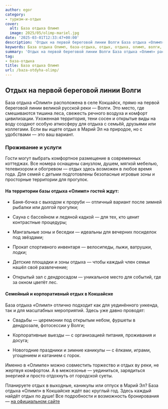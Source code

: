 ```yaml
---
author: egor
category:
- туризм-и-отдых
cover:
  alt: База отдыха Олимп
  image: 2025/05/olimp-mariel.jpg
date: '2025-03-01T12:33:47+00:00'
description: 'Отдых на первой береговой линии Волги База отдыха «Олимп» расположена в селе Кокшайск, прямо на первой береговой линии великой русской реки — Волги. Это...'
keywords: База отдыха Олимп, база-отдыха, отдых, отдыха, олимп, волги, база, зоны, первой, береговой, линии, реки, это, место, марий, вариант, территории
summary: 'Отдых на первой береговой линии Волги База отдыха «Олимп» расположена в селе Кокшайск, прямо на первой береговой линии великой русской реки — Волги. Это...'
tag:
- база-отдыха
title: База отдыха Олимп
url: /baza-otdyha-olimp/
---
```


## Отдых на первой береговой линии Волги

База отдыха «Олимп» расположена в селе Кокшайск, прямо на первой береговой линии великой русской реки — Волги. Это место, где смешиваются тишина леса, свежесть речного воздуха и комфорт цивилизации. Ухоженная территория, тени сосен и открытые виды на воду создают особую атмосферу для отдыха с семьёй, друзьями или коллегами. Если вы ищете отдых в Марий Эл на природое, но с удобствами — это ваш вариант.

### Проживание и услуги

Гости могут выбрать комфортное размещение в современных коттеджах. Все номера оснащены санузлом, душем, мягкой мебелью, телевизором и обогревом — отдых здесь возможен в любое время года. Для семей с детьми подготовлены безопасные игровые зоны и просторные территории для прогулок.

#### На территории базы отдыха «Олимп» гостей ждут:

- Баня-бочка с выходом к проруби — отличный вариант после зимней рыбалки или долгой прогулки;

- Сауна с бассейном и ледяной кадкой — для тех, кто ценит контрастные процедуры;

- Мангальные зоны и беседки — идеальны для вечерних посиделок под звёздами;

- Прокат спортивного инвентаря — велосипеды, лыжи, ватрушки, лодки;

- Детские площадки и зоны отдыха — чтобы каждый член семьи нашёл своё развлечение;

- Открытый зал с дендросадом — уникальное место для событий, где за окном цветёт лес.

#### Семейный и корпоративный отдых в Кокшайске

База отдыха «Олимп» отлично подходит как для уединённого уикенда, так и для масштабных мероприятий. Здесь уже давно проводят:

- Свадьбы — церемонии под открытым небом, фуршеты в дендрозале, фотосессии у Волги;

- Корпоративные выезды — с организацией питания, проживания и досуга;

- Новогодние праздники и зимние каникулы — с ёлками, играми, угощением и катанием с горок.

Именно в «Олимпе» можно совместить торжество и отдых ву реки, не жертвуя комфортом. А в межсезонье — уединиться, зарядиться энергией и просто отдохнуть от городской суеты.

Планируете отдых в выходные, каникулы или отпуск в Марий Эл? База отдыха «Олимп» в Кокшайске ждёт вас круглый год. Здесь каждый найдёт отдых по душе! Все подробности и возможность бронирования — [на официальном сайте](http://olimp12.ru)